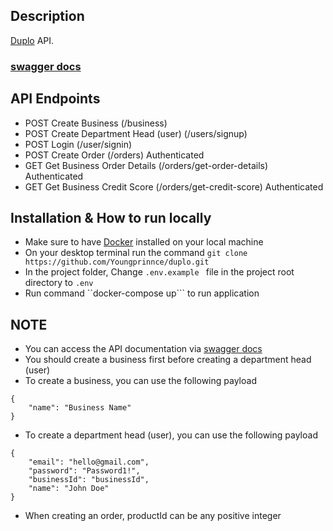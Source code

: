 ## Description

[Duplo](https://github.com/Youngprinnce/duplo) API.

### [swagger docs](http://localhost:3000/api-docs#/) 

## API Endpoints
* POST Create Business                              (/business)
* POST Create Department Head (user)                (/users/signup)
* POST Login                                        (/user/signin)
* POST Create Order                                 (/orders)                      Authenticated
* GET Get Business Order Details                    (/orders/get-order-details)    Authenticated
* GET Get Business Credit Score                     (/orders/get-credit-score)     Authenticated

## Installation & How to run locally
- Make sure to have [Docker](https://www.docker.com/get-started/) installed on your local machine
- On your desktop terminal run the command ```git clone https://github.com/Youngprinnce/duplo.git```
- In the project folder, Change ```.env.example ``` file in the project root directory to ```.env```
- Run command ``docker-compose up``` to run application

## NOTE
- You can access the API documentation via [swagger docs](http://localhost:3000/api-docs#/)
- You should create a business first before creating a department head (user)
- To create a business, you can use the following payload
```
{
    "name": "Business Name"
}
```
- To create a department head (user), you can use the following payload

```
{
    "email": "hello@gmail.com",
    "password": "Password1!",
    "businessId": "businessId",
    "name": "John Doe"
}
```
- When creating an order, productId can be any positive integer
